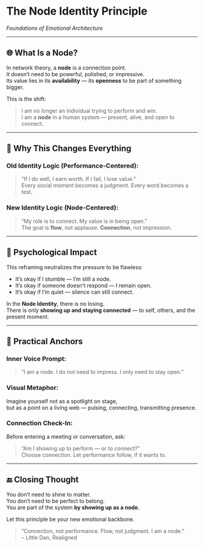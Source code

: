 # The Node Identity Principle  

*Foundations of Emotional Architecture*

---

## 🌐 What Is a Node?

In network theory, a **node** is a connection point.  
It doesn’t need to be powerful, polished, or impressive.  
Its value lies in its **availability** — its **openness** to be part of something bigger.

This is the shift:
> I am no longer an individual trying to perform and win.  
> I am a **node** in a human system — present, alive, and open to connect.

---

## 🔄 Why This Changes Everything

### Old Identity Logic (Performance-Centered):
> “If I do well, I earn worth. If I fail, I lose value.”  
> Every social moment becomes a judgment. Every word becomes a test.

### New Identity Logic (Node-Centered):
> “My role is to connect. My value is in being open.”  
> The goal is **flow**, not applause. **Connection**, not impression.

---

## 🧠 Psychological Impact

This reframing neutralizes the pressure to be flawless:
- It’s okay if I stumble — I’m still a node.
- It’s okay if someone doesn’t respond — I remain open.
- It’s okay if I’m quiet — silence can still connect.

In the **Node Identity**, there is no losing.  
There is only **showing up and staying connected** — to self, others, and the present moment.

---

## 🔧 Practical Anchors

### Inner Voice Prompt:
> “I am a node. I do not need to impress. I only need to stay open.”

### Visual Metaphor:
Imagine yourself not as a spotlight on stage,  
but as a point on a living web — pulsing, connecting, transmitting presence.

### Connection Check-In:
Before entering a meeting or conversation, ask:
> “Am I showing up to perform — or to connect?”  
> Choose connection. Let performance follow, if it wants to.

---

## 🔚 Closing Thought

You don’t need to shine to matter.  
You don’t need to be perfect to belong.  
You are part of the system **by showing up as a node.**

Let this principle be your new emotional backbone.

> “Connection, not performance. Flow, not judgment. I am a node.”  
> – Little Dan, Realigned